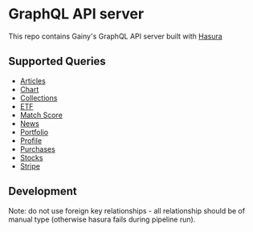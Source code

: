 # GraphQL API server

This repo contains Gainy's GraphQL API server built with [Hasura](https://hasura.io/)

## Supported Queries

- [Articles](docs/articles.md)
- [Chart](docs/chart.md)
- [Collections](docs/collections.md)
- [ETF](docs/etf.md)
- [Match Score](docs/match_score.md)
- [News](docs/news.md)
- [Portfolio](docs/portfolio.md)
- [Profile](docs/profile.md)
- [Purchases](docs/purchases.md)
- [Stocks](docs/stocks.md)
- [Stripe](docs/stripe.md)

## Development
Note: do not use foreign key relationships - all relationship should be of manual type (otherwise hasura fails during pipeline run).
